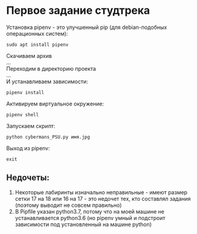 # Первое задание студтрека

Установка pipenv - это улучшенный pip (для debian-подобных операционных систем):

    sudo apt install pipenv

Скачиваем архив  
...  
Переходим в директорию проекта  
...  
И устанавливаем зависимости:

    pipenv install

Активируем виртуальное окружение:

    pipenv shell

Запускаем скрипт:

    python cybermans_PSU.py имя.jpg

Выход из pipenv:

    exit

## Недочеты:
 1. Некоторые лабиринты изначально неправильные - имеют размер сетки 17 на 18 или 16 на 17 -
 это недочет тех, кто составлял задания (поэтому выводит не совсем правильно)
 2. В Pipfile указан python3.7, потому что на моей машине не устанавливается python3.6
 (но pipenv умный и подстроит зависимости под установленный на машине python)
